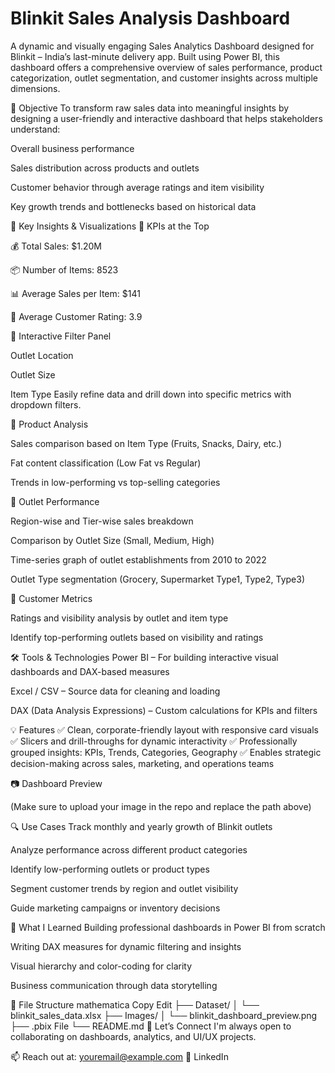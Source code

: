 # Blinkit Sales Analysis Dashboard
A dynamic and visually engaging Sales Analytics Dashboard designed for Blinkit – India’s last-minute delivery app. Built using Power BI, this dashboard offers a comprehensive overview of sales performance, product categorization, outlet segmentation, and customer insights across multiple dimensions.

🧠 Objective
To transform raw sales data into meaningful insights by designing a user-friendly and interactive dashboard that helps stakeholders understand:

Overall business performance

Sales distribution across products and outlets

Customer behavior through average ratings and item visibility

Key growth trends and bottlenecks based on historical data

📌 Key Insights & Visualizations
🔷 KPIs at the Top

💰 Total Sales: $1.20M

📦 Number of Items: 8523

📊 Average Sales per Item: $141

🌟 Average Customer Rating: 3.9

🔷 Interactive Filter Panel

Outlet Location

Outlet Size

Item Type
Easily refine data and drill down into specific metrics with dropdown filters.

🔷 Product Analysis

Sales comparison based on Item Type (Fruits, Snacks, Dairy, etc.)

Fat content classification (Low Fat vs Regular)

Trends in low-performing vs top-selling categories

🔷 Outlet Performance

Region-wise and Tier-wise sales breakdown

Comparison by Outlet Size (Small, Medium, High)

Time-series graph of outlet establishments from 2010 to 2022

Outlet Type segmentation (Grocery, Supermarket Type1, Type2, Type3)

🔷 Customer Metrics

Ratings and visibility analysis by outlet and item type

Identify top-performing outlets based on visibility and ratings

🛠 Tools & Technologies
Power BI – For building interactive visual dashboards and DAX-based measures

Excel / CSV – Source data for cleaning and loading

DAX (Data Analysis Expressions) – Custom calculations for KPIs and filters

💡 Features
✅ Clean, corporate-friendly layout with responsive card visuals
✅ Slicers and drill-throughs for dynamic interactivity
✅ Professionally grouped insights: KPIs, Trends, Categories, Geography
✅ Enables strategic decision-making across sales, marketing, and operations teams

📷 Dashboard Preview

(Make sure to upload your image in the repo and replace the path above)

🔍 Use Cases
Track monthly and yearly growth of Blinkit outlets

Analyze performance across different product categories

Identify low-performing outlets or product types

Segment customer trends by region and outlet visibility

Guide marketing campaigns or inventory decisions

🧠 What I Learned
Building professional dashboards in Power BI from scratch

Writing DAX measures for dynamic filtering and insights

Visual hierarchy and color-coding for clarity

Business communication through data storytelling

📂 File Structure
mathematica
Copy
Edit
├── Dataset/
│   └── blinkit_sales_data.xlsx
├── Images/
│   └── blinkit_dashboard_preview.png
├── .pbix File
└── README.md
🔗 Let’s Connect
I'm always open to collaborating on dashboards, analytics, and UI/UX projects.

📫 Reach out at: youremail@example.com
🔗 LinkedIn

